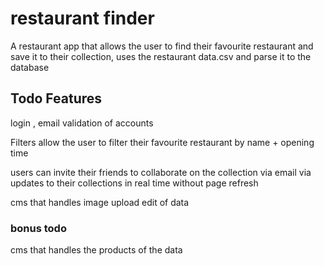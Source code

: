 # restaurant finder 

A restaurant app that allows the user to find their favourite restaurant and save it to their collection,
uses the restaurant data.csv and parse it to the database


## Todo Features

 login , email validation of accounts

Filters allow the user to filter their favourite restaurant by name + opening time

users can invite their friends to collaborate on the collection via email via updates to their collections in real time without page refresh

cms that handles image upload edit of data


### bonus todo 

cms that handles the products of the data

